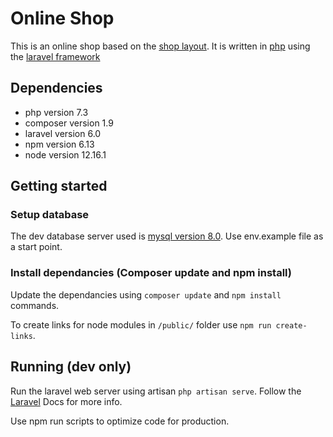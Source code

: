 # Online Shop

This is an online shop based on the [shop layout](https://github.com/kenkioko/shop-layout.git).
It is written in [php](https://www.php.net/) using the [laravel framework ](https://laravel.com)

## Dependencies
* php version 7.3
* composer version 1.9
* laravel version 6.0
* npm version 6.13
* node version 12.16.1

## Getting started

### Setup database
The dev database server used is [mysql version 8.0](https://www.mysql.com/).
Use env.example file as a start point.

### Install dependancies (Composer update and npm install)
Update the dependancies using `composer update` and `npm install` commands.

To create links for node modules in `/public/` folder use `npm run create-links`.

## Running (dev only)
Run the laravel web server using artisan `php artisan serve`. Follow the [Laravel](https://laravel.com/docs/6.x) Docs for more info.

Use npm run scripts to optimize code for production.
